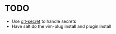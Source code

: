 # TODO
- Use [git-secret](git-secret.io) to handle secrets
- Have salt do the vim-plug install and plugin install

